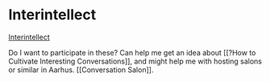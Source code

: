# Interintellect
[Interintellect](https://interintellect.com/)

Do I want to participate in these? Can help me get an idea about [[?How to Cultivate Interesting Conversations]], and might help me with hosting salons or similar in Aarhus. [[Conversation Salon]].

<!-- {BearID:2641F81F-83BF-4691-8FA4-8A4178D9355E-37104-000005420EFA2AB0} -->

